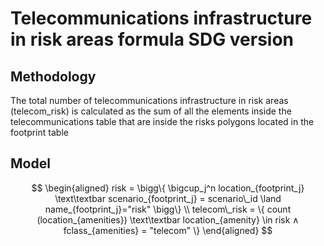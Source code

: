 # Telecommunications infrastructure in risk areas formula SDG version

## Methodology

The total number of telecommunications infrastructure in risk areas (telecom_risk) is calculated as the sum of all the elements inside the telecommunications table that  are inside the risks polygons located in the footprint table

## Model

```math

\begin{aligned}

risk = \bigg\{ \bigcup_j^n location_{footprint_j} \text\textbar scenario_{footprint_j} = scenario\_id \land name_{footprint_j}="risk" \bigg\}

\\

telecom\_risk = \{ count (location_{amenities}) \text\textbar location_{amenity} \in risk ∧ fclass_{amenities} = "telecom" \}

\end{aligned}

```
